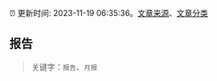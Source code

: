 :alarm_clock: 更新时间: 2023-11-19 06:35:36。[文章来源](/README.md)、[文章分类](/TAGS.md)

## 报告


> 关键字：`报告`、`月报`



